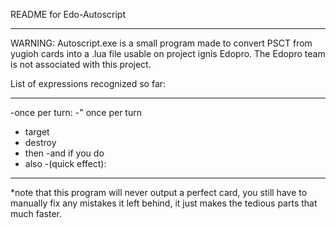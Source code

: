 README for Edo-Autoscript
_________________________

WARNING:
Autoscript.exe is a small program made to convert PSCT from yugioh
cards into a .lua file usable on project ignis Edopro. The Edopro team
is not associated with this project.


List of expressions recognized so far:
_____________________________________
-once per turn:
-" once per turn
- target 
- destroy 
- then 
-and if you do
- also 
-\(quick effect\):
_____________________________________


*note that this program will never output a perfect card, you still
have to manually fix any mistakes it left behind, it just makes
the tedious parts that much faster.
